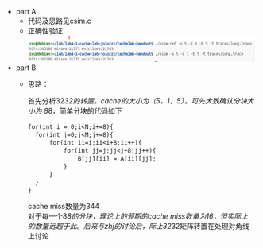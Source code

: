 - part A
  - 代码及思路见csim.c
  - 正确性验证
    <img src="./csim验证long.trace.png">
- part B
  - 思路：
      
    首先分析32*32的转置。cache的大小为（5，1，5），可先大致确认分块大小为 8*8，简单分块的代码如下
    ```
    for(int i = 0;i<N;i+=8){
      for(int j=0;j<M;j+=8){
          for(int ii=i;ii<i+8;ii++){
              for(int jj=j;jj<j+8;jj++){
                  B[jj][ii] = A[ii][jj];
              }
          }
      }
    } 
    ```
    cache miss数量为344  
    对于每一个8*8的分块，理论上的预期的cache miss数量为16，但实际上的数量远超于此。后来与zhj的讨论后，际上32*32矩阵转置在处理对角线上讨论
    
